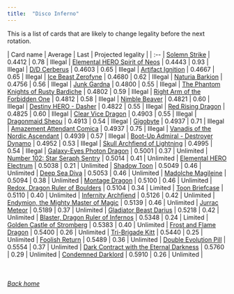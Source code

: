 ```yaml
---
title:  "Disco Inferno"
---
```


This is a list of cards that are likely to change legality before the next rotation.

| Card name | Average | Last | Projected legality |
| :-- |
[Solemn Strike](https://db.ygoprodeck.com/card/?search=Solemn%20Strike) | 0.4412 | 0.78 | Illegal |
[Elemental HERO Spirit of Neos](https://db.ygoprodeck.com/card/?search=Elemental%20HERO%20Spirit%20of%20Neos) | 0.4443 | 0.93 | Illegal |
[D/D Cerberus](https://db.ygoprodeck.com/card/?search=D/D%20Cerberus) | 0.4603 | 0.65 | Illegal |
[Artifact Ignition](https://db.ygoprodeck.com/card/?search=Artifact%20Ignition) | 0.4667 | 0.65 | Illegal |
[Ice Beast Zerofyne](https://db.ygoprodeck.com/card/?search=Ice%20Beast%20Zerofyne) | 0.4680 | 0.62 | Illegal |
[Naturia Barkion](https://db.ygoprodeck.com/card/?search=Naturia%20Barkion) | 0.4756 | 0.56 | Illegal |
[Junk Gardna](https://db.ygoprodeck.com/card/?search=Junk%20Gardna) | 0.4800 | 0.55 | Illegal |
[The Phantom Knights of Rusty Bardiche](https://db.ygoprodeck.com/card/?search=The%20Phantom%20Knights%20of%20Rusty%20Bardiche) | 0.4802 | 0.59 | Illegal |
[Right Arm of the Forbidden One](https://db.ygoprodeck.com/card/?search=Right%20Arm%20of%20the%20Forbidden%20One) | 0.4812 | 0.58 | Illegal |
[Nimble Beaver](https://db.ygoprodeck.com/card/?search=Nimble%20Beaver) | 0.4821 | 0.60 | Illegal |
[Destiny HERO - Dasher](https://db.ygoprodeck.com/card/?search=Destiny%20HERO%20-%20Dasher) | 0.4822 | 0.55 | Illegal |
[Red Rising Dragon](https://db.ygoprodeck.com/card/?search=Red%20Rising%20Dragon) | 0.4825 | 0.60 | Illegal |
[Clear Vice Dragon](https://db.ygoprodeck.com/card/?search=Clear%20Vice%20Dragon) | 0.4903 | 0.55 | Illegal |
[Dragonmaid Sheou](https://db.ygoprodeck.com/card/?search=Dragonmaid%20Sheou) | 0.4913 | 0.54 | Illegal |
[Gigobyte](https://db.ygoprodeck.com/card/?search=Gigobyte) | 0.4937 | 0.71 | Illegal |
[Amazement Attendant Comica](https://db.ygoprodeck.com/card/?search=Amazement%20Attendant%20Comica) | 0.4937 | 0.75 | Illegal |
[Vanadis of the Nordic Ascendant](https://db.ygoprodeck.com/card/?search=Vanadis%20of%20the%20Nordic%20Ascendant) | 0.4939 | 0.57 | Illegal |
[Boot-Up Admiral - Destroyer Dynamo](https://db.ygoprodeck.com/card/?search=Boot-Up%20Admiral%20-%20Destroyer%20Dynamo) | 0.4952 | 0.53 | Illegal |
[Skull Archfiend of Lightning](https://db.ygoprodeck.com/card/?search=Skull%20Archfiend%20of%20Lightning) | 0.4995 | 0.54 | Illegal |
[Galaxy-Eyes Photon Dragon](https://db.ygoprodeck.com/card/?search=Galaxy-Eyes%20Photon%20Dragon) | 0.5001 | 0.37 | Unlimited |
[Number 102: Star Seraph Sentry](https://db.ygoprodeck.com/card/?search=Number%20102:%20Star%20Seraph%20Sentry) | 0.5014 | 0.41 | Unlimited |
[Elemental HERO Electrum](https://db.ygoprodeck.com/card/?search=Elemental%20HERO%20Electrum) | 0.5038 | 0.21 | Unlimited |
[Shadow Toon](https://db.ygoprodeck.com/card/?search=Shadow%20Toon) | 0.5049 | 0.46 | Unlimited |
[Deep Sea Diva](https://db.ygoprodeck.com/card/?search=Deep%20Sea%20Diva) | 0.5053 | 0.46 | Unlimited |
[Madolche Magileine](https://db.ygoprodeck.com/card/?search=Madolche%20Magileine) | 0.5094 | 0.38 | Unlimited |
[Montage Dragon](https://db.ygoprodeck.com/card/?search=Montage%20Dragon) | 0.5100 | 0.46 | Unlimited |
[Redox, Dragon Ruler of Boulders](https://db.ygoprodeck.com/card/?search=Redox,%20Dragon%20Ruler%20of%20Boulders) | 0.5104 | 0.34 | Limited |
[Toon Briefcase](https://db.ygoprodeck.com/card/?search=Toon%20Briefcase) | 0.5110 | 0.40 | Unlimited |
[Infernity Archfiend](https://db.ygoprodeck.com/card/?search=Infernity%20Archfiend) | 0.5126 | 0.42 | Unlimited |
[Endymion, the Mighty Master of Magic](https://db.ygoprodeck.com/card/?search=Endymion,%20the%20Mighty%20Master%20of%20Magic) | 0.5139 | 0.46 | Unlimited |
[Jurrac Meteor](https://db.ygoprodeck.com/card/?search=Jurrac%20Meteor) | 0.5189 | 0.37 | Unlimited |
[Gladiator Beast Darius](https://db.ygoprodeck.com/card/?search=Gladiator%20Beast%20Darius) | 0.5218 | 0.42 | Unlimited |
[Blaster, Dragon Ruler of Infernos](https://db.ygoprodeck.com/card/?search=Blaster,%20Dragon%20Ruler%20of%20Infernos) | 0.5348 | 0.24 | Limited |
[Golden Castle of Stromberg](https://db.ygoprodeck.com/card/?search=Golden%20Castle%20of%20Stromberg) | 0.5383 | 0.40 | Unlimited |
[Frost and Flame Dragon](https://db.ygoprodeck.com/card/?search=Frost%20and%20Flame%20Dragon) | 0.5400 | 0.26 | Unlimited |
[Tri-Brigade Kitt](https://db.ygoprodeck.com/card/?search=Tri-Brigade%20Kitt) | 0.5440 | 0.25 | Unlimited |
[Foolish Return](https://db.ygoprodeck.com/card/?search=Foolish%20Return) | 0.5489 | 0.36 | Unlimited |
[Double Evolution Pill](https://db.ygoprodeck.com/card/?search=Double%20Evolution%20Pill) | 0.5554 | 0.37 | Unlimited |
[Dark Contract with the Eternal Darkness](https://db.ygoprodeck.com/card/?search=Dark%20Contract%20with%20the%20Eternal%20Darkness) | 0.5760 | 0.29 | Unlimited |
[Condemned Darklord](https://db.ygoprodeck.com/card/?search=Condemned%20Darklord) | 0.5910 | 0.26 | Unlimited |

<br>

###### [Back home](index)